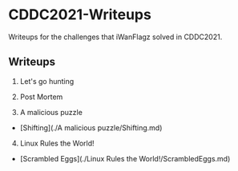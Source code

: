 # CDDC2021-Writeups
Writeups for the challenges that iWanFlagz solved in CDDC2021.

## Writeups

1. Let's go hunting

2. Post Mortem

3. A malicious puzzle
- [Shifting](./A malicious puzzle/Shifting.md)

4. Linux Rules the World!
- [Scrambled Eggs](./Linux Rules the World!/ScrambledEggs.md)